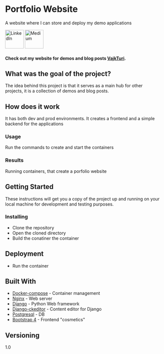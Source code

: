 
# Portfolio Website

A website where I can store and deploy my demo applications 
<br>


<p float="left">

<a href="https://www.linkedin.com/in/vajkturi/"><img src="https://github.com/VTuri/readme_template/blob/master/linkedin-logo.png" alt="LinkedIn" width="60" height="60"></a> </t>
<a href="https://medium.com/@turi.vajk"><img src="https://github.com/VTuri/readme_template/blob/master/medium-icon.png" alt="Medium" width="60" height="60"></a>  
 </t> </p>




<h4 align="left"> Check out my website for demos and blog posts <a href="http://vajkturi.com/" target="_blank">VajkTuri</a>.</h4>




## What was the goal of the project?
The idea behind this project is that it serves as a main hub for other projects, it is a collection of demos and blog posts.

## How does it work
It has both dev and prod environments. It creates a frontend and a simple backend for the applications
### Usage
Run the commands to create and start the containers
### Results
Running containers, that create a porfolio website
## Getting Started

These instructions will get you a copy of the project up and running on your local machine for development and testing purposes.


### Installing


* Clone the repository
* Open the cloned directory
* Build the conatiner the container 



## Deployment

* Run the container


## Built With

* [Docker-compose](https://docs.docker.com/compose/) - Container management
* [Nginx](https://www.nginx.com/) - Web server
* [Django](https://www.djangoproject.com/) - Python Web framework 
* [Django-ckeditor](https://github.com/django-ckeditor/django-ckeditor) - Content editor for Django
* [Postgresql](https://www.postgresql.org/) - DB
* [Bootstrap 4](https://getbootstrap.com/) - Frontend "cosmetics"


## Versioning

1.0
